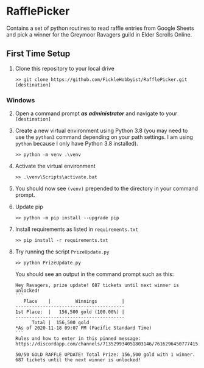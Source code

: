 # RafflePicker
Contains a set of python routines to read raffle entries from Google Sheets and pick a winner for the Greymoor Ravagers guild in Elder Scrolls Online.

## First Time Setup
1. Clone this repository to your local drive

    ```>> git clone https://github.com/FickleHobbyist/RafflePicker.git [destination]```

### Windows
2. Open a command prompt **_as administrator_** and navigate to your `[destination]`
3. Create a new virtual environment using Python 3.8 (you may need to use the `python3` command depending on your 
   path settings. I am using `python` because I only have Python 3.8 installed).

    ```>> python -m venv .\venv```
4. Activate the virtual environment

    ```>> .\venv\Scripts\activate.bat```
5. You should now see `(venv)` prepended to the directory in your command prompt.
6. Update pip

    ```>> python -m pip install --upgrade pip```
7. Install requirements as listed in `requirements.txt`

    ```>> pip install -r requirements.txt```

8. Try running the script `PrizeUpdate.py`
    
    ```>> python PrizeUpdate.py```
    
    You should see an output in the command prompt such as this:
    
    ````
    Hey Ravagers, prize update! 687 tickets until next winner is unlocked!
    ```
       Place    |         Winnings         |
    ----------------------------------------
    1st Place:  |   156,500 gold (100.00%) |
    ----------------------------------------
          Total |  156,500 gold
    *As of 2020-11-18 09:07 PM (Pacific Standard Time)
    ```
    Rules and how to enter in this pinned message: https://discordapp.com/channels/713529934051803146/761629645077741578/765063088902111233
   
    50/50 GOLD RAFFLE UPDATE! Total Prize: 156,500 gold with 1 winner. 687 tickets until the next winner is unlocked!
    ````
